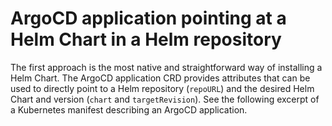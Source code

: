 # ArgoCD application pointing at a Helm Chart in a Helm repository

The first approach is the most native and straightforward way of installing a Helm Chart. The ArgoCD application CRD provides attributes that can be used to directly point to a Helm repository (`repoURL`) and the desired Helm Chart and version (`chart` and `targetRevision`). See the following excerpt of a Kubernetes manifest describing an ArgoCD application.
